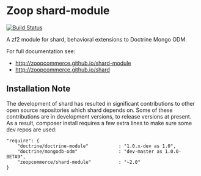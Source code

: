 Zoop shard-module
=================

[![Build Status](https://secure.travis-ci.org/zoopcommerce/shard-module.png)](http://travis-ci.org/zoopcommerce/shard-module)

A zf2 module for shard, behavioral extensions to Doctrine Mongo ODM.

For full documentation see:

* http://zoopcommerce.github.io/shard-module
* http://zoopcommerce.github.io/shard

Installation Note
-----------------

The development of shard has resulted in significant contributions to other open source repositories which shard depends on.
Some of these contributions are in development versions, to release versions at present. As a result, composer install requires a
few extra lines to make sure some dev repos are used:

    "require": {
        "doctrine/doctrine-module"           : "1.0.x-dev as 1.0",
        "doctrine/mongodb-odm"               : "dev-master as 1.0.0-BETA9",
        "zoopcommerce/shard-module"          : "~2.0"
    }
